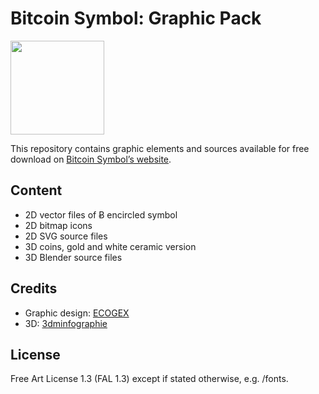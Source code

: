 # Bitcoin Symbol: Graphic Pack

<img src="https://raw.github.com/ecogex/bitcoinsymbol-pack/master/2D/bitcoin-symbol.png" width="150" height="150"/>

This repository contains graphic elements and sources available for free download on [Bitcoin Symbol’s website](http://bitcoinsymbol.com).

## Content

* 2D vector files of Ƀ encircled symbol 
* 2D bitmap icons
* 2D SVG source files
* 3D coins, gold and white ceramic version
* 3D Blender source files

## Credits

- Graphic design: [ECOGEX](http://ecogex.com)
- 3D: [3dminfographie](http://3dminfographie.com/)

## License

Free Art License 1.3 (FAL 1.3) except if stated otherwise, e.g. /fonts.
